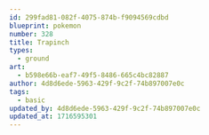```yaml
---
id: 299fad81-082f-4075-874b-f9094569cdbd
blueprint: pokemon
number: 328
title: Trapinch
types:
  - ground
art:
  - b598e66b-eaf7-49f5-8486-665c4bc82887
author: 4d8d6ede-5963-429f-9c2f-74b897007e0c
tags:
  - basic
updated_by: 4d8d6ede-5963-429f-9c2f-74b897007e0c
updated_at: 1716595301
---
```

